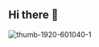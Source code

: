 ## Hi there 👋
![thumb-1920-601040-1](https://github.com/daeuniiida/daeuniiida/assets/172486560/15c27b50-ec2f-4ecb-b500-ed00e4481389)

<!--
**daeuniiida/daeuniiida** is a ✨ _special_ ✨ repository because its `README.md` (this file) appears on your GitHub profile.

Here are some ideas to get you started:

- 🔭 I’m currently working on ...
- 🌱 I’m currently learning ...
- 👯 I’m looking to collaborate on ...
- 🤔 I’m looking for help with ...
- 💬 Ask me about ...
- 📫 How to reach me: ...
- 😄 Pronouns: ...
- ⚡ Fun fact: ...
-->
